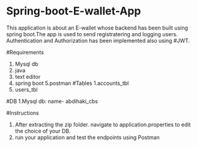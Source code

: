 # Spring-boot-E-wallet-App
This application is about an E-wallet whose backend has been built using spring boot.The app is used to send registratering and logging users. Authentication and Authorization has been implemented also using #JWT.

#Requirements
1. Mysql db
2. java
3. text editor
4. spring boot
5.postman
#Tables
1.accounts_tbl
2. users_tbl

#DB
1.Mysql db: name- abdihaki_cbs 

#Instructions
1. After extracting the zip folder. navigate to application.properties to edit the choice of your DB.
2. run your application and test the endpoints using Postman
